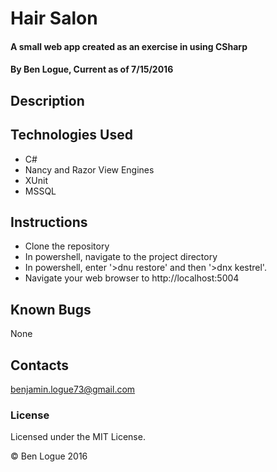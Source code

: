 # Hair Salon

#### A small web app created as an exercise in using CSharp

#### By Ben Logue, Current as of 7/15/2016

## Description



## Technologies Used

* C#
* Nancy and Razor View Engines
* XUnit
* MSSQL



## Instructions

* Clone the repository
* In powershell, navigate to the project directory
* In powershell, enter '>dnu restore' and then '>dnx kestrel'.
* Navigate your web browser to http://localhost:5004

## Known Bugs

None

## Contacts

benjamin.logue73@gmail.com

### License

Licensed under the MIT License.

&copy; Ben Logue 2016
